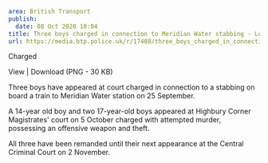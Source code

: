 ```yaml
area: British Transport
publish:
  date: 08 Oct 2020 10:04
title: Three boys charged in connection to Meridian Water stabbing - London
url: https://media.btp.police.uk/r/17408/three_boys_charged_in_connection_to_meridian_wate
```

Charged

View | Download (PNG - 30 KB)

Three boys have appeared at court charged in connection to a stabbing on board a train to Meridian Water station on 25 September.

A 14-year old boy and two 17-year-old boys appeared at Highbury Corner Magistrates' court on 5 October charged with attempted murder, possessing an offensive weapon and theft.

All three have been remanded until their next appearance at the Central Criminal Court on 2 November.
